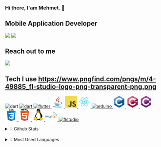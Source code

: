 ### Hi there, I'am Mehmet. 👋

## Mobile Application Developer
<img width="22"  src="https://unpkg.com/simple-icons@v7/icons/flutter.svg"  /> <img  width="22" src="https://unpkg.com/simple-icons@v7/icons/react.svg" />

## Reach out to me
<a href="https://www.instagram.com/mehmetoziron"> <img  width="22" src="https://raw.githubusercontent.com/rahuldkjain/github-profile-readme-generator/master/src/images/icons/Social/instagram.svg" /></a>

## Tech I use https://www.pngfind.com/pngs/m/4-49885_fl-studio-logo-png-transparent-png.png
<p  dir="auto"> <img src="https://img.favpng.com/10/24/1/search-engine-optimization-computer-icons-web-search-engine-website-png-favpng-ykV8tTzHv8zzQrVBfda7qrfL4.jpg" alt="dart" width="64" height="40" style="max-width: 100%;"> <a href="https://dart.dev" rel="nofollow"> <img src="https://camo.githubusercontent.com/d54cb8a71c6e700018b4d1390e6178d544f5713b618cb11e3d9513640a82d0c9/68747470733a2f2f7777772e766563746f726c6f676f2e7a6f6e652f6c6f676f732f646172746c616e672f646172746c616e672d69636f6e2e737667" alt="dart" width="40" height="40" data-canonical-src="https://www.vectorlogo.zone/logos/dartlang/dartlang-icon.svg" style="max-width: 100%;"> </a><a href="https://flutter.dev" rel="nofollow"> <img src="https://camo.githubusercontent.com/114aa59f6bfe1ff7ef3444fbb224078eb6a32c43f0ed03a6c0c3e6df67e049ec/68747470733a2f2f7777772e766563746f726c6f676f2e7a6f6e652f6c6f676f732f666c7574746572696f2f666c7574746572696f2d69636f6e2e737667" alt="flutter" width="40" height="40" data-canonical-src="https://www.vectorlogo.zone/logos/flutterio/flutterio-icon.svg" style="max-width: 100%;">
</a><a href="https://www.java.com" rel="nofollow">
                    <img src="https://raw.githubusercontent.com/devicons/devicon/master/icons/java/java-original.svg" alt="java" width="40" height="40" style="max-width: 100%;"> </a> <a href="https://www.w3schools.com/js/" rel="nofollow"> <img src="https://raw.githubusercontent.com/devicons/devicon/master/icons/javascript/javascript-original.svg" alt="js" width="40" height="40" style="max-width: 100%;"> </a> <a href="https://reactnative.dev" rel="nofollow"> <img src="https://raw.githubusercontent.com/github/explore/80688e429a7d4ef2fca1e82350fe8e3517d3494d/topics/react/react.png" alt="react-native" width="40" height="40" data-canonical-src="https://cdn.worldvectorlogo.com/logos/arduino-1.svg" style="max-width: 100%;"> </a> <a href="https://www.arduino.cc/" rel="nofollow"> <img src="https://camo.githubusercontent.com/b3a1cdd20d0f308634ddd4598cdaa729c2d77047f51e66fa7206b9b4bac94c23/68747470733a2f2f63646e2e776f726c64766563746f726c6f676f2e636f6d2f6c6f676f732f61726475696e6f2d312e737667" alt="arduino" width="40" height="40" data-canonical-src="https://cdn.worldvectorlogo.com/logos/arduino-1.svg" style="max-width: 100%;"> </a><a href="https://www.cprogramming.com/" rel="nofollow"> <img src="https://raw.githubusercontent.com/devicons/devicon/master/icons/c/c-original.svg" alt="c" width="40" height="40" style="max-width: 100%;"> </a> <a href="https://www.w3schools.com/cpp/" rel="nofollow"> <img src="https://raw.githubusercontent.com/devicons/devicon/master/icons/cplusplus/cplusplus-original.svg" alt="cplusplus" width="40" height="40" style="max-width: 100%;"> </a><a href="https://www.w3schools.com/cs/" rel="nofollow"> <img src="https://raw.githubusercontent.com/devicons/devicon/master/icons/csharp/csharp-original.svg" alt="cs" width="40" height="40" style="max-width: 100%;"> </a> <a href="https://www.w3schools.com/css/" rel="nofollow"> <img src="https://raw.githubusercontent.com/devicons/devicon/master/icons/css3/css3-original-wordmark.svg" alt="css3" width="40" height="40" style="max-width: 100%;"> </a> 
        <a href="https://www.w3.org/html/" rel="nofollow"> <img src="https://raw.githubusercontent.com/devicons/devicon/master/icons/html5/html5-original-wordmark.svg" alt="html5" width="40" height="40" style="max-width: 100%;"> </a>  <a href="https://www.linux.org/" rel="nofollow"> <img src="https://raw.githubusercontent.com/devicons/devicon/master/icons/linux/linux-original.svg" alt="linux" width="40" height="40" style="max-width: 100%;"> </a> <a href="https://www.mysql.com/" rel="nofollow"> <img src="https://raw.githubusercontent.com/devicons/devicon/master/icons/mysql/mysql-original-wordmark.svg" alt="mysql" width="40" height="40" style="max-width: 100%;"> </a> <a href="https://www.image-line.com/fl-studio/" rel="nofollow"><img src="https://www.image-line.com/wp-content/themes/intracto/build/images/fl-header-logo.png" alt="flstudio" width="40" height="40" style="max-width: 100%;"></a>
</p>


<details>
  <summary> 💡 Github Stats</summary>
  <img src="https://github-readme-stats.vercel.app/api?username=mehmetoziron&theme=dark">
</details>
<br/>

<details>
  <summary> 💡 Most Used Languages</summary>
  <img src="https://github-readme-stats.vercel.app/api/top-langs/?username=mehmetoziron&layout=compact">
</details>


<!--
**mehmetoziron/mehmetoziron** is a ✨ _special_ ✨ repository because its `README.md` (this file) appears on your GitHub profile.

Here are some ideas to get you started:

- 🔭 I’m currently working on ...
- 🌱 I’m currently learning ...
- 👯 I’m looking to collaborate on ...
- 🤔 I’m looking for help with ...
- 💬 Ask me about ...
- 📫 How to reach me: ...
- 😄 Pronouns: ...
- ⚡ Fun fact: ...
-->
